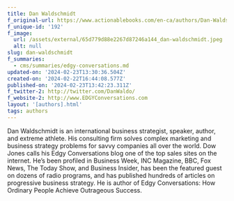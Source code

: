 ```yaml
---
title: Dan Waldschmidt
f_original-url: https://www.actionablebooks.com/en-ca/authors/Dan-Waldschmidt/
f_unique-id: '192'
f_image:
  url: /assets/external/65d779d88e2267d87246a144_dan-waldschmidt.jpeg
  alt: null
slug: dan-waldschmidt
f_summaries:
  - cms/summaries/edgy-conversations.md
updated-on: '2024-02-23T13:30:36.504Z'
created-on: '2024-02-22T16:44:08.577Z'
published-on: '2024-02-23T13:42:23.311Z'
f_twitter-2: http://twitter.com/DanWaldo/
f_website-2: http://www.EDGYConversations.com
layout: '[authors].html'
tags: authors
---
```


Dan Waldschmidt is an international business strategist, speaker, author, and extreme athlete. His consulting firm solves complex marketing and business strategy problems for savvy companies all over the world. Dow Jones calls his Edgy Conversations blog one of the top sales sites on the internet. He’s been profiled in Business Week, INC Magazine, BBC, Fox News, The Today Show, and Business Insider, has been the featured guest on dozens of radio programs, and has published hundreds of articles on progressive business strategy. He is author of Edgy Conversations: How Ordinary People Achieve Outrageous Success.
